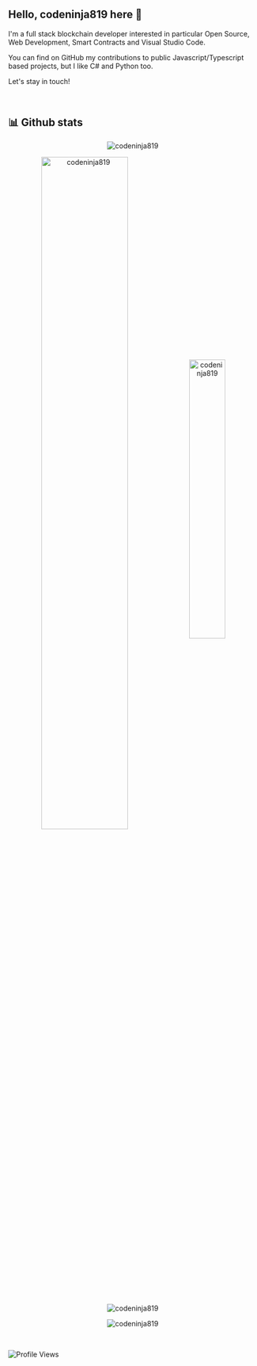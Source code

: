 ## Hello, codeninja819 here 👋

I'm a full stack blockchain developer interested in particular Open Source, Web Development, Smart Contracts and Visual Studio Code.

You can find on GitHub my contributions to public Javascript/Typescript based projects, but I like C# and Python too.

Let's stay in touch!

<br />

## 📊 Github stats

<p align="center">
<img src="https://github-profile-trophy.vercel.app/?username=codeninja819&theme=radical&no-bg=true&no-frame=true&column=10" alt="codeninja819" />
</p>
<p align="center">
<img align="center" src="https://github-readme-stats.vercel.app/api?username=codeninja819&theme=dark&show_icons=true&count_private=true&hide_border=true" width="59%" alt="codeninja819" />
<img align="center" src="https://github-readme-stats.vercel.app/api/top-langs/?username=codeninja819&layout=compact&langs_count=6&theme=dark&hide_border=true" width="38%" alt="codeninja819" />
</p>

<p align="center">
<img align="center" src="https://github-readme-streak-stats.herokuapp.com/?user=codeninja819&theme=dark&hide_border=true" alt="codeninja819" />
</p>

<p align="center">
<img src = "profile-3d-contrib/profile-night-rainbow.svg" alt="codeninja819" />
</p>

<!-- ## ⚡ Recent GitHub Activity -->

<!-- https://github.com/jamesgeorge007/github-activity-readme -->

<!--START_SECTION:activity-->
<!--END_SECTION:activity-->
<br />

![Profile Views](https://komarev.com/ghpvc/?username=codeninja819)

